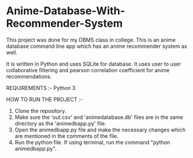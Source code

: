 # Anime-Database-With-Recommender-System
This project was done for my DBMS class in college. This is an anime database command line app which has an anime recommender system as well.

It is written in Python and uses SQLite for database. It uses user to user collaborative filtering and pearson correlation coefficient for anime recommendations.

REQUIREMENTS :-
Python 3

HOW TO RUN THE PROJECT :-
1. Clone the repository.
2. Make sure the 'out.csv' and 'animedatabase.db' files are in the same directory as the 'animedbapp.py' file.
3. Open the animedbapp.py file and make the necessary changes which are mentioned in the comments of the file.
4. Run the python file. If using terminal, run the command "python animedbapp.py".
